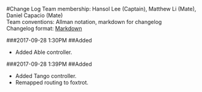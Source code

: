 #Change Log
Team membership:  Hansol Lee (Captain), Matthew Li (Mate), Daniel Capacio (Mate)  
Team conventions: Allman notation, markdown for changelog  
Changelog format: [Markdown](https://github.com/adam-p/markdown-here/wiki/Markdown-Cheatsheet)

###2017-09-28 1:30PM
##Added
- Added Able controller.

###2017-09-28 1:39PM
##Added
- Added Tango controller.
- Remapped routing to foxtrot.